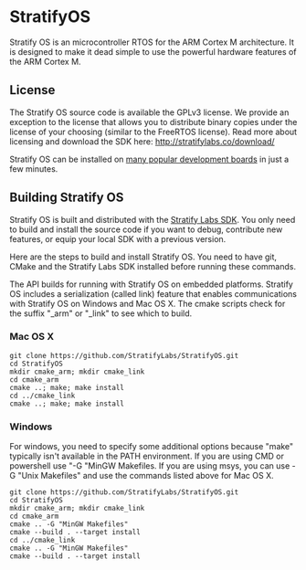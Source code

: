 # StratifyOS

Stratify OS is an microcontroller RTOS for the ARM Cortex M architecture. It is designed to make it dead simple to use the powerful hardware features of the ARM Cortex M.

## License

The Stratify OS source code is available the GPLv3 license.  We provide an exception to the license that allows you to distribute binary copies under the license of your choosing (similar to the FreeRTOS license).  Read more about licensing and download the SDK here: http://stratifylabs.co/download/

Stratify OS can be installed on [many popular development boards](http://stratifylabs.co/hardware/) in just a few minutes.

## Building Stratify OS

Stratify OS is built and distributed with the [Stratify Labs SDK](https://stratifylabs.co/download/). You only need to build and install the source code if you want to debug, contribute new features, or equip your local SDK with a previous version.

Here are the steps to build and install Stratify OS. You need to have git, CMake and the Stratify Labs SDK installed before running these commands.

The API builds for running with Stratify OS on embedded platforms. Stratify OS includes a serialization (called link) feature that enables communications with Stratify OS on Windows and Mac OS X.  The cmake scripts check for the suffix "_arm" or "_link" to see which to build.

### Mac OS X

```
git clone https://github.com/StratifyLabs/StratifyOS.git
cd StratifyOS
mkdir cmake_arm; mkdir cmake_link
cd cmake_arm
cmake ..; make; make install
cd ../cmake_link
cmake ..; make; make install
```

### Windows

For windows, you need to specify some additional options because "make" typically isn't available in the PATH environment. If you are using CMD or powershell use "-G "MinGW Makefiles. If you are using msys, you can use -G "Unix Makefiles" and use the commands listed above for Mac OS X.

```
git clone https://github.com/StratifyLabs/StratifyOS.git
cd StratifyOS
mkdir cmake_arm; mkdir cmake_link
cd cmake_arm
cmake .. -G "MinGW Makefiles"
cmake --build . --target install
cd ../cmake_link
cmake .. -G "MinGW Makefiles"
cmake --build . --target install
```

